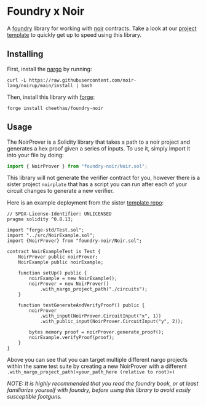 # Foundry x Noir

A [foundry](https://github.com/foundry-rs/foundry) library for working with [noir](https://github.com/noir-lang/noir) contracts. Take a look at our [project template](https://github.com/cheethas/noirplate) to quickly get up to speed using this library.

## Installing

First, install the [nargo](https://github.com/noir-lang/noir) by running:

```
curl -L https://raw.githubusercontent.com/noir-lang/noirup/main/install | bash
```

Then, install this library with [forge](https://github.com/foundry-rs/foundry):

```
forge install cheethas/foundry-noir
```

## Usage

The NoirProver is a Solidity library that takes a path to a noir project and generates a hex proof given a series of inputs. To use it, simply import it into your file by doing:

```js
import { NoirProver } from "foundry-noir/Noir.sol";
```

This library will not generate the verifier contract for you, however there is a sister project `noirplate` that has a script you can run after each of your circuit changes to generate a new verifier.

Here is an example deployment from the sister [template repo](https://github.com/cheethas/noirplate):

```solidity
// SPDX-License-Identifier: UNLICENSED
pragma solidity ^0.8.13;

import "forge-std/Test.sol";
import "../src/NoirExample.sol";
import {NoirProver} from "foundry-noir/Noir.sol";

contract NoirExampleTest is Test {
    NoirProver public noirProver;
    NoirExample public noirExample;

    function setUp() public {
        noirExample = new NoirExample();
        noirProver = new NoirProver()
            .with_nargo_project_path("./circuits");
    }

    function testGenerateAndVerifyProof() public {
        noirProver
            .with_input(NoirProver.CircuitInput("x", 1))
            .with_public_input(NoirProver.CircuitInput("y", 2));

        bytes memory proof = noirProver.generate_proof();
        noirExample.verifyProof(proof);
    }
}
```

Above you can see that you can target multiple different nargo projects within the same test suite by creating a new NoirProver with a different `.with_nargo_project_path(<your_path_here (relative to root)>)`

_NOTE: It is highly recommended that you read the foundry book, or at least familiarize yourself with foundry, before using this library to avoid easily susceptible footguns._
